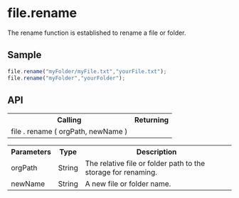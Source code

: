 <H1>file.rename</H1>

The rename function is established to rename a file or folder.
<h2>Sample</h2>

```javascript
file.rename("myFolder/myFile.txt","yourFile.txt");
file.rename("myFolder","yourFolder");
```

<h2>API</h2>

<table>
<tr><th>Calling</th><th>Returning</th></tr>
<tr><td>file . rename ( orgPath, newName )</td><td></td></tr>
</table>


<table>
<tr><th>Parameters</th><th>Type</th><th>Description</th></tr>
<tr><td>orgPath</td><td>String</td><td>The relative file or folder path to the storage for renaming.</td></tr>
<tr><td>newName</td><td>String</td><td>A new file or folder name.</td></tr>
</table>
